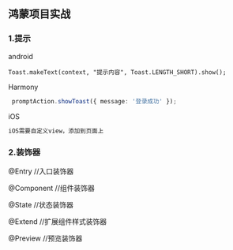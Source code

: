 ## 鸿蒙项目实战

### 1.提示

android
```
Toast.makeText(context, "提示内容", Toast.LENGTH_SHORT).show();
```
Harmony
```typescript
 promptAction.showToast({ message: '登录成功' });
```
iOS
```c
iOS需要自定义view，添加到页面上
```

### 2.装饰器
@Entry //入口装饰器 

@Component //组件装饰器

@State //状态装饰器

@Extend //扩展组件样式装饰器

@Preview //预览装饰器



